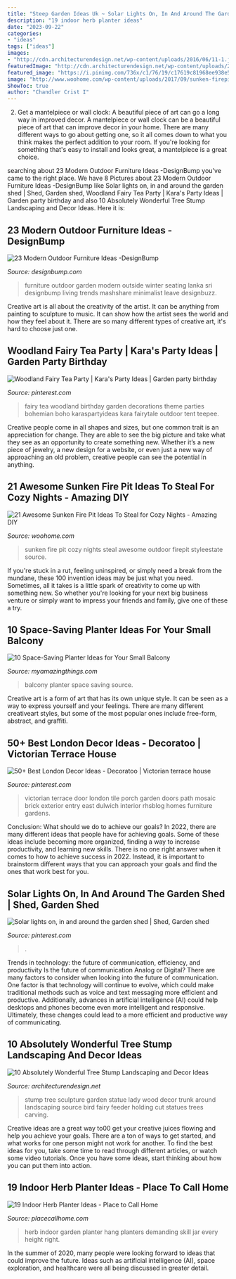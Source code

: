 ```yaml
---
title: "Steep Garden Ideas Uk ~ Solar Lights On, In And Around The Garden Shed"
description: "19 indoor herb planter ideas"
date: "2023-09-22"
categories:
- "ideas"
tags: ["ideas"]
images:
- "http://cdn.architecturendesign.net/wp-content/uploads/2016/06/11-1.jpg"
featuredImage: "http://cdn.architecturendesign.net/wp-content/uploads/2016/06/11-1.jpg"
featured_image: "https://i.pinimg.com/736x/c1/76/19/c17619c81968ee938e5b8ce8279dd3a9.jpg"
image: "http://www.woohome.com/wp-content/uploads/2017/09/sunken-firepit-for-cozy-nights-7.jpg"
ShowToc: true
author: "Chandler Crist I"
---
```



2. Get a mantelpiece or wall clock: A beautiful piece of art can go a long way in improved decor.
A mantelpiece or wall clock can be a beautiful piece of art that can improve decor in your home. There are many different ways to go about getting one, so it all comes down to what you think makes the perfect addition to your room. If you're looking for something that's easy to install and looks great, a mantelpiece is a great choice.

	

		
searching about 23 Modern Outdoor Furniture Ideas -DesignBump you've came to the right place. We have 8 Pictures about 23 Modern Outdoor Furniture Ideas -DesignBump like Solar lights on, in and around the garden shed | Shed, Garden shed, Woodland Fairy Tea Party | Kara&#039;s Party Ideas | Garden party birthday and also 10 Absolutely Wonderful Tree Stump Landscaping and Decor Ideas. Here it is:
		
    
## 23 Modern Outdoor Furniture Ideas -DesignBump

<img loading=lazy src="https://cdn.designbump.com/wp-content/uploads/2015/08/Sivicus_outdoor-558-Edit.jpeg" onerror="this.onerror=null;this.src='https://tse1.mm.bing.net/th?id=OIP.zJZOBtH4dL5k8sm6vfJzDAHaE8&amp;pid=15.1';" alt="23 Modern Outdoor Furniture Ideas -DesignBump">

_Source: designbump.com_

>furniture outdoor garden modern outside winter seating lanka sri designbump living trends mashshare minimalist leave designbuzz. 

	

Creative art is all about the creativity of the artist. It can be anything from painting to sculpture to music. It can show how the artist sees the world and how they feel about it. There are so many different types of creative art, it's hard to choose just one.

    
## Woodland Fairy Tea Party | Kara&#039;s Party Ideas | Garden Party Birthday

<img loading=lazy src="https://i.pinimg.com/736x/c1/76/19/c17619c81968ee938e5b8ce8279dd3a9.jpg" onerror="this.onerror=null;this.src='https://tse4.mm.bing.net/th?id=OIP.rr-Gj5jc0qUcm067OrVqkAHaLH&amp;pid=15.1';" alt="Woodland Fairy Tea Party | Kara&#039;s Party Ideas | Garden party birthday">

_Source: pinterest.com_

>fairy tea woodland birthday garden decorations theme parties bohemian boho karaspartyideas kara fairytale outdoor tent teepee. 

	

Creative people come in all shapes and sizes, but one common trait is an appreciation for change. They are able to see the big picture and take what they see as an opportunity to create something new. Whether it’s a new piece of jewelry, a new design for a website, or even just a new way of approaching an old problem, creative people can see the potential in anything.

    
## 21 Awesome Sunken Fire Pit Ideas To Steal For Cozy Nights - Amazing DIY

<img loading=lazy src="http://www.woohome.com/wp-content/uploads/2017/09/sunken-firepit-for-cozy-nights-7.jpg" onerror="this.onerror=null;this.src='https://tse4.mm.bing.net/th?id=OIP.ABRIuNq92EtkkGhfLnp0wwHaK8&amp;pid=15.1';" alt="21 Awesome Sunken Fire Pit Ideas To Steal for Cozy Nights - Amazing DIY">

_Source: woohome.com_

>sunken fire pit cozy nights steal awesome outdoor firepit styleestate source. 

	

If you're stuck in a rut, feeling uninspired, or simply need a break from the mundane, these 100 invention ideas may be just what you need. Sometimes, all it takes is a little spark of creativity to come up with something new. So whether you're looking for your next big business venture or simply want to impress your friends and family, give one of these a try.

    
## 10 Space-Saving Planter Ideas For Your Small Balcony

<img loading=lazy src="http://myamazingthings.com/wp-content/uploads/2017/01/idea3-1.jpg" onerror="this.onerror=null;this.src='https://tse4.mm.bing.net/th?id=OIP.V18mttBz5czfVT3KY_9nHQHaJ4&amp;pid=15.1';" alt="10 Space-Saving Planter Ideas for Your Small Balcony">

_Source: myamazingthings.com_

>balcony planter space saving source. 

	

Creative art is a form of art that has its own unique style. It can be seen as a way to express yourself and your feelings. There are many different creativeart styles, but some of the most popular ones include free-form, abstract, and graffiti.

    
## 50+ Best London Decor Ideas - Decoratoo | Victorian Terrace House

<img loading=lazy src="https://i.pinimg.com/736x/37/d8/70/37d870afbb6cb1c292a7522fc59373cf.jpg" onerror="this.onerror=null;this.src='https://tse2.mm.bing.net/th?id=OIP.Zz6ARoC99BMOmI24RpmfrAHaJ5&amp;pid=15.1';" alt="50+ Best London Decor Ideas - Decoratoo | Victorian terrace house">

_Source: pinterest.com_

>victorian terrace door london tile porch garden doors path mosaic brick exterior entry east dulwich interior rhsblog homes furniture gardens. 

	

Conclusion: What should we do to achieve our goals?
In 2022, there are many different ideas that people have for achieving goals. Some of these ideas include becoming more organized, finding a way to increase productivity, and learning new skills. There is no one right answer when it comes to how to achieve success in 2022. Instead, it is important to brainstorm different ways that you can approach your goals and find the ones that work best for you.

    
## Solar Lights On, In And Around The Garden Shed | Shed, Garden Shed

<img loading=lazy src="https://i.pinimg.com/736x/7e/be/14/7ebe14450ba3e92021393d1627e0f12a.jpg" onerror="this.onerror=null;this.src='https://tse2.mm.bing.net/th?id=OIP.2ESLCcWAmvXmPo9ld794cwHaJ3&amp;pid=15.1';" alt="Solar lights on, in and around the garden shed | Shed, Garden shed">

_Source: pinterest.com_

>. 

	

Trends in technology: the future of communication, efficiency, and productivity
Is the future of communication Analog or Digital? 
There are many factors to consider when looking into the future of communication. One factor is that technology will continue to evolve, which could make traditional methods such as voice and text messaging more efficient and productive. Additionally, advances in artificial intelligence (AI) could help desktops and phones become even more intelligent and responsive. Ultimately, these changes could lead to a more efficient and productive way of communicating.

    
## 10 Absolutely Wonderful Tree Stump Landscaping And Decor Ideas

<img loading=lazy src="http://cdn.architecturendesign.net/wp-content/uploads/2016/06/11-1.jpg" onerror="this.onerror=null;this.src='https://tse3.mm.bing.net/th?id=OIP.hF7MOAOYjjN1m3P1uGhFJgHaLE&amp;pid=15.1';" alt="10 Absolutely Wonderful Tree Stump Landscaping and Decor Ideas">

_Source: architecturendesign.net_

>stump tree sculpture garden statue lady wood decor trunk around landscaping source bird fairy feeder holding cut statues trees carving. 

	

Creative ideas are a great way to00 get your creative juices flowing and help you achieve your goals. There are a ton of ways to get started, and what works for one person might not work for another. To find the best ideas for you, take some time to read through different articles, or watch some video tutorials. Once you have some ideas, start thinking about how you can put them into action.

    
## 19 Indoor Herb Planter Ideas - Place To Call Home

<img loading=lazy src="https://placecallhome.com/wp-content/uploads/2014/11/Indoor-Hangign-Bucket-Herb-Garden.jpg" onerror="this.onerror=null;this.src='https://tse2.mm.bing.net/th?id=OIP.FiDOCNciOhABUwlNAI6LNAAAAA&amp;pid=15.1';" alt="19 Indoor Herb Planter Ideas - Place to Call Home">

_Source: placecallhome.com_

>herb indoor garden planter hang planters demanding skill jar every height right. 

	

In the summer of 2020, many people were looking forward to ideas that could improve the future. Ideas such as artificial intelligence (AI), space exploration, and healthcare were all being discussed in greater detail. 

